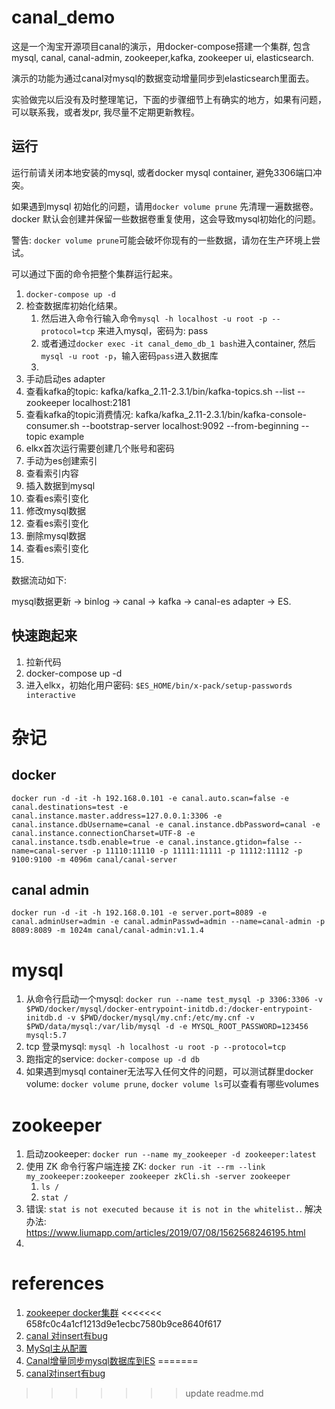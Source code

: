# canal_demo
这是一个淘宝开源项目canal的演示，用docker-compose搭建一个集群, 包含mysql, canal, canal-admin, zookeeper,kafka, zookeeper ui, elasticsearch.

演示的功能为通过canal对mysql的数据变动增量同步到elasticsearch里面去。

实验做完以后没有及时整理笔记，下面的步骤细节上有确实的地方，如果有问题，可以联系我，或者发pr, 我尽量不定期更新教程。

## 运行

运行前请关闭本地安装的mysql, 或者docker mysql container, 避免3306端口冲突。

如果遇到mysql 初始化的问题，请用`docker volume prune` 先清理一遍数据卷。docker 默认会创建并保留一些数据卷重复使用，这会导致mysql初始化的问题。

警告: `docker volume prune`可能会破坏你现有的一些数据，请勿在生产环境上尝试。

可以通过下面的命令把整个集群运行起来。
1. `docker-compose up -d`
1. 检查数据库初始化结果。
    1. 然后进入命令行输入命令`mysql -h localhost -u root -p --protocol=tcp` 来进入mysql，密码为: pass
    1. 或者通过`docker exec -it canal_demo_db_1 bash`进入container, 然后`mysql -u root -p`，输入密码`pass`进入数据库
    1. 
1. 手动启动es adapter
1. 查看kafka的topic: kafka/kafka_2.11-2.3.1/bin/kafka-topics.sh --list --zookeeper localhost:2181
2. 查看kafka的topic消费情况: kafka/kafka_2.11-2.3.1/bin/kafka-console-consumer.sh --bootstrap-server localhost:9092 --from-beginning --topic example
3. elkx首次运行需要创建几个账号和密码
4. 手动为es创建索引
5. 查看索引内容
6. 插入数据到mysql
7. 查看es索引变化
8. 修改mysql数据
9. 查看es索引变化
10. 删除mysql数据
11. 查看es索引变化
12. 


数据流动如下: 

mysql数据更新 -> binlog -> canal -> kafka -> canal-es adapter -> ES.

## 快速跑起来

1. 拉新代码
2. docker-compose up -d
3. 进入elkx，初始化用户密码: `$ES_HOME/bin/x-pack/setup-passwords interactive`

# 杂记
## docker


~~~shell
docker run -d -it -h 192.168.0.101 -e canal.auto.scan=false -e canal.destinations=test -e canal.instance.master.address=127.0.0.1:3306 -e canal.instance.dbUsername=canal -e canal.instance.dbPassword=canal -e canal.instance.connectionCharset=UTF-8 -e canal.instance.tsdb.enable=true -e canal.instance.gtidon=false --name=canal-server -p 11110:11110 -p 11111:11111 -p 11112:11112 -p 9100:9100 -m 4096m canal/canal-server
~~~

## canal admin

`docker run -d -it -h 192.168.0.101 -e server.port=8089 -e canal.adminUser=admin -e canal.adminPasswd=admin --name=canal-admin -p 8089:8089 -m 1024m canal/canal-admin:v1.1.4`
# mysql

1. 从命令行启动一个mysql: `docker run --name test_mysql -p 3306:3306 -v $PWD/docker/mysql/docker-entrypoint-initdb.d:/docker-entrypoint-initdb.d -v $PWD/docker/mysql/my.cnf:/etc/my.cnf -v $PWD/data/mysql:/var/lib/mysql -d -e MYSQL_ROOT_PASSWORD=123456  mysql:5.7`
2. tcp 登录mysql: `mysql -h localhost -u root -p --protocol=tcp`
3. 跑指定的service: `docker-compose up -d db`
4. 如果遇到mysql container无法写入任何文件的问题，可以测试群里docker volume: `docker volume prune`, `docker volume ls`可以查看有哪些volumes


# zookeeper

1. 启动zookeeper: `docker run --name my_zookeeper -d zookeeper:latest`
2. 使用 ZK 命令行客户端连接 ZK: `docker run -it --rm --link my_zookeeper:zookeeper zookeeper zkCli.sh -server zookeeper`
    1.  `ls /`
    2.  `stat /`
3.  错误: `stat is not executed because it is not in the whitelist.`.  解决办法: https://www.liumapp.com/articles/2019/07/08/1562568246195.html
4.  

# references

1. [zookeeper docker集群](https://juejin.im/post/5d1c5e5a518825597909bd73)
<<<<<<< 658fc0c4a1cf1213d9e1ecbc7580b9ce8640f617
2. [canal 对insert有bug](https://www.jianshu.com/p/93d9018e2fa1)
3. [MySql主从配置](https://www.jianshu.com/p/b0cf461451fb)
4. [Canal增量同步mysql数据库到ES](https://juejin.im/post/5d0dfec56fb9a07ed064bb6f)
=======
2. [canal对insert有bug](https://www.jianshu.com/p/93d9018e2fa1)
>>>>>>> update readme.md
